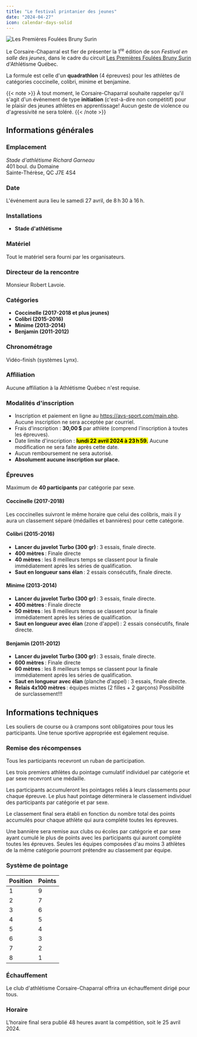 ```yaml
---
title: "Le festival printanier des jeunes"
date: "2024-04-27"
icon: calendar-days-solid
---
```


![Les Premières Foulées Bruny Surin](/img/logo-premieres-foulees-bruny-surin.jpg)

Le Corsaire-Chaparral est fier de présenter la 1<sup>re</sup> édition de son *Festival en salle des jeunes*, dans le cadre du circuit [Les Premières Foulées Bruny Surin](https://www.athletisme-quebec.ca/athlete/jeunesse-initiation/) d'Athlétisme Québec.

La formule est celle d'un **quadrathlon** (4 épreuves) pour les athlètes de catégories coccinelle, colibri, minime et benjamine.

{{< note >}}
À tout moment, le Corsaire-Chaparral souhaite rappeler qu'il s'agit d'un événement de type **initiation** (c'est-à-dire non compétitif) pour le plaisir des jeunes athlètes en apprentissage! Aucun geste de violence ou d'agressivité ne sera toléré.
{{< /note >}}

## Informations générales

### Emplacement

*Stade d'athlétisme Richard Garneau*\
401 boul. du Domaine\
Sainte-Thérèse, QC J7E 4S4

### Date

L'événement aura lieu le samedi 27 avril, de 8 h 30 à 16 h.

### Installations

- **Stade d'athlétisme** 

### Matériel

Tout le matériel sera fourni par les organisateurs.

### Directeur de la rencontre

Monsieur Robert Lavoie.

### Catégories

- **Coccinelle (2017-2018 et plus jeunes)**
- **Colibri (2015-2016)**
- **Minime (2013-2014)**
- **Benjamin (2011-2012)**

### Chronométrage

Vidéo-finish (systèmes Lynx).

### Affiliation

Aucune affiliation à la Athlétisme Québec n'est requise.

### Modalités d'inscription

- Inscription et paiement en ligne au <https://avs-sport.com/main.php>. Aucune inscription ne sera acceptée par courriel.
- Frais d'inscription : **30,00 \$** par athlète (comprend l'inscription à toutes les épreuves).
- Date limite d'inscription : **<mark>lundi 22 avril 2024 à 23 h 59.</mark>** Aucune modification ne sera faite après cette date.
- Aucun remboursement ne sera autorisé.
- **Absolument aucune inscription sur place.**

### Épreuves

Maximum de **40 participants** par catégorie par sexe.

#### Coccinelle (2017-2018)

Les coccinelles suivront le même horaire que celui des colibris, mais il y aura un classement séparé (médailles et bannières) pour cette catégorie.

#### Colibri (2015-2016)

- **Lancer du javelot Turbo (300 gr)** : 3 essais, finale directe.
- **400 mètres** : Finale directe
- **40 mètres** : les 8 meilleurs temps se classent pour la finale immédiatement après les séries de qualification.
- **Saut en longueur sans élan** : 2 essais consécutifs, finale directe.

#### Minime (2013-2014)

- **Lancer du javelot Turbo (300 gr)** : 3 essais, finale directe.
- **400 mètres** : Finale directe
- **50 mètres** : les 8 meilleurs temps se classent pour la finale immédiatement après les séries de qualification.
- **Saut en longueur avec élan** (zone d'appel) : 2 essais consécutifs, finale directe.

#### Benjamin (2011-2012)

- **Lancer du javelot Turbo (300 gr)** : 3 essais, finale directe.
- **600 mètres** : Finale directe
- **60 mètres** : les 8 meilleurs temps se classent pour la finale immédiatement après les séries de qualification.
- **Saut en longueur avec élan** (planche d'appel) : 3 essais, finale directe.
- **Relais 4x100 mètres** : équipes mixtes (2 filles + 2 garçons) Possibilité de surclassement!!!

## Informations techniques

Les souliers de course ou à crampons sont obligatoires pour tous les participants. Une tenue sportive appropriée est également requise.

### Remise des récompenses

Tous les participants recevront un ruban de participation.

Les trois premiers athlètes du pointage cumulatif individuel par catégorie et par sexe recevront une médaille.

Les participants accumuleront les pointages reliés à leurs classements pour chaque épreuve. Le plus haut pointage déterminera le classement individuel des participants par catégorie et par sexe.

Le classement final sera établi en fonction du nombre total des points accumulés pour chaque athlète qui aura complété toutes les épreuves.

Une bannière sera remise aux clubs ou écoles par catégorie et par sexe ayant cumulé le plus de points avec les participants qui auront complété toutes les épreuves. Seules les équipes composées d'au moins 3 athlètes de la même catégorie pourront prétendre au classement par équipe.

### Système de pointage

| Position | Points |
|----------|--------|
| 1        | 9      |
| 2        | 7      |
| 3        | 6      |
| 4        | 5      |
| 5        | 4      |
| 6        | 3      |
| 7        | 2      |
| 8        | 1      |

### Échauffement

Le club d'athlétisme Corsaire-Chaparral offrira un échauffement dirigé pour tous.

### Horaire

L'horaire final sera publié 48 heures avant la compétition, soit le 25 avril 2024.

